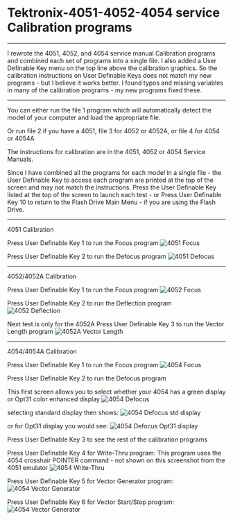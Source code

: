 # Tektronix-4051-4052-4054 service Calibration programs

**************
I rewrote the 4051, 4052, and 4054 service manual Calibration programs and combined each set of programs into a single file.  I also added a User Definable Key menu on the top line above the calibration graphics.  So the calibration instructions on User Definable Keys does not match my new programs - but I believe it works better.  I found typos and missing variables in many of the calibration programs - my new programs fixed these.  

**************
You can either run the file 1 program which will automatically detect the model of your computer and load the appropriate file.

Or run file 2 if you have a 4051, file 3 for 4052 or 4052A, or file 4 for 4054 or 4054A

The instructions for calibration are in the 4051, 4052 or 4054 Service Manuals.

Since I have combined all the programs for each model in a single file - the User Definable Key to access each program are printed at the top of the screen and may not match the instructions.  Press the User Definable Key listed at the top of the screen to launch each test - or Press User Definable Key 10 to return to the Flash Drive Main Menu - if you are using the Flash Drive.

**************
4051 Calibration

Press User Definable Key 1 to run the Focus program
![4051 Focus](./Screenshots/4051%20focus%20calibration.png)

Press User Definable Key 2 to run the Defocus program
![4051 Defocus](./Screenshots/4051%20defocus%20calibration.png)

**************
4052/4052A Calibration

Press User Definable Key 1 to run the Focus program
![4052 Focus](./Screenshots/4052%20Focus%20calibration.png)

Press User Definable Key 2 to run the Deflection program
![4052 Deflection](./Screenshots/4052%20Deflection%20calibration.png)

Next test is only for the 4052A
Press User Definable Key 3 to run the Vector Length program
![4052A Vector Length](./Screenshots/4052A%20Vector%20Length.png)

**************
4054/4054A Calibration

Press User Definable Key 1 to run the Focus program
![4054 Focus](./Screenshots/4054%20Focus.png)

Press User Definable Key 2 to run the Defocus program

This first screen allows you to select whether your 4054 has a green display or Opt31 color enhanced display
![4054 Defocus](./Screenshots/4054%20Defocus%20-%20Std%20or%20Opt31%20display.png)

selecting standard display then shows:
![4054 Defocus std display](./Screenshots/4054%20Defocus%20std%20display.png)

or for Opt31 display you would see:
![4054 Defocus Opt31 display](./Screenshots/4054%20Defocus%20Opt31%20display.png)

Press User Definable Key 3 to see the rest of the calibration programs

Press User Definable Key 4 for Write-Thru program:
This program uses the 4054 crosshair POINTER command - not shown on this screenshot from the 4051 emulator
![4054 Write-Thru](./Screenshots/4054%20Write-Thru%20-%20shows%204054%20POINTER.png)

Press User Definable Key 5 for Vector Generator program:
![4054 Vector Generator](./Screenshots/4054%20Vector%20Generator.png)

Press User Definable Key 6 for Vector Start/Stop program:
![4054 Vector Generator](./Screenshots/4054%20Vector%20Start-Stop.png)
